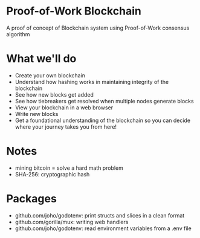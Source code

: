 # Proof-of-Work Blockchain
A proof of concept of Blockchain system using Proof-of-Work consensus algorithm

# What we'll do
- Create your own blockchain
- Understand how hashing works in maintaining integrity of the blockchain
- See how new blocks get added
- See how tiebreakers get resolved when multiple nodes generate blocks
- View your blockchain in a web browser
- Write new blocks
- Get a foundational understanding of the blockchain so you can decide where your journey takes you from here!

# Notes
- mining bitcoin = solve a hard math problem
- SHA-256: cryptographic hash

# Packages
- github.com/joho/godotenv: print structs and slices in a clean format
- github.com/gorilla/mux: writing web handlers
- github.com/joho/godotenv: read environment variables from a .env file

